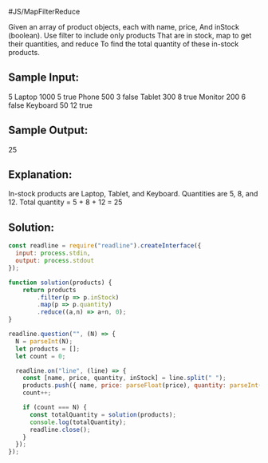 #JS/MapFilterReduce 

Given an array of product objects, each with name, price, 
And inStock (boolean). Use filter to include only products 
That are in stock, map to get their quantities, and reduce 
To find the total quantity of these in-stock products.


Sample Input:
-------------
5
Laptop 1000 5 true
Phone 500 3 false
Tablet 300 8 true
Monitor 200 6 false
Keyboard 50 12 true

Sample Output: 
--------------
25

Explanation:
------------
In-stock products are Laptop, Tablet, and Keyboard.
Quantities are 5, 8, and 12.
Total quantity = 5 + 8 + 12 = 25

## Solution:

```js
const readline = require("readline").createInterface({
  input: process.stdin,
  output: process.stdout
});

function solution(products) {
    return products
        .filter(p => p.inStock)
        .map(p => p.quantity)
        .reduce((a,n) => a+n, 0);
}

readline.question("", (N) => {
  N = parseInt(N);
  let products = [];
  let count = 0;

  readline.on("line", (line) => {
    const [name, price, quantity, inStock] = line.split(" ");
    products.push({ name, price: parseFloat(price), quantity: parseInt(quantity), inStock: inStock === 'true' });
    count++;

    if (count === N) {
      const totalQuantity = solution(products);
      console.log(totalQuantity);
      readline.close();
    }
  });
});
```